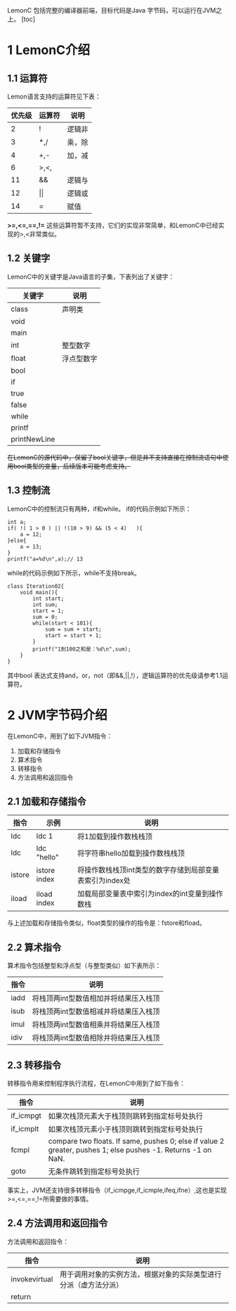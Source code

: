 LemonC 包括完整的编译器前端，目标代码是Java 字节码，可以运行在JVM之上。
[toc]
# 1 LemonC介绍

## 1.1 运算符
Lemon语言支持的运算符见下表： 

优先级 | 运算符|说明
---|---|---
2|!|逻辑非
3|*,/|乘，除
4|+,-|加，减
6|>,<,|
11|&&|逻辑与
12|\|\||逻辑或
14|=|赋值

**>=,<=,==,!=** 这些运算符暂不支持，它们的实现非常简单，和LemonC中已经实现的>,<非常类似。

## 1.2 关键字
LemonC中的关键字是Java语言的子集，下表列出了关键字：  

关键字 |说明
---|---
class|声明类
void|
main|
int|整型数字
float|浮点型数字
bool|
if|
true|
false|
while|
printf|
printNewLine|

~~在LemonC的源代码中，保留了bool关键字，但是并不支持直接在控制流语句中使用bool类型的变量，后续版本可能考虑支持。~~
## 1.3 控制流
LemonC中的控制流只有两种，if和while。
if的代码示例如下所示：
```
int a;
if( !( 1 > 0 ) || !(10 > 9) && (5 < 4)   ){
    a = 12;
}else{
    a = 13;
}
printf("a=%d\n",a);// 13
```
while的代码示例如下所示，while不支持break。
```
class Iteration02{
	void main(){
		int start;
		int sum;
        start = 1;
        sum = 0;
        while(start < 101){
            sum = sum + start;
            start = start + 1;
        }
        printf("1到100之和是：%d\n",sum);
	}
}
```
其中bool 表达式支持and，or，not（即&&,||,!），逻辑运算符的优先级请参考1.1运算符。

# 2 JVM字节码介绍
在LemonC中，用到了如下JVM指令：
1. 加载和存储指令
2. 算术指令
3. 转移指令
4. 方法调用和返回指令

## 2.1 加载和存储指令

指令 |示例|说明
---|---|---
ldc | ldc 1 | 将1加载到操作数栈栈顶
ldc | ldc "hello" | 将字符串hello加载到操作数栈栈顶
istore | istore index | 将操作数栈栈顶int类型的数字存储到局部变量表索引为index处
iload | iload index | 加载局部变量表中索引为index的int变量到操作数栈

与上述加载和存储指令类似，float类型的操作的指令是：fstore和fload。


## 2.2 算术指令
算术指令包括整型和浮点型（与整型类似）如下表所示：

指令 |说明
---|---
iadd | 将栈顶两int型数值相加并将结果压入栈顶
isub | 将栈顶两int型数值相减并将结果压入栈顶
imul | 将栈顶两int型数值相乘并将结果压入栈顶
idiv | 将栈顶两int型数值相除并将结果压入栈顶
## 2.3 转移指令
转移指令用来控制程序执行流程，在LemonC中用到了如下指令：  

指令 |说明
---|---
if_icmpgt | 如果次栈顶元素大于栈顶则跳转到指定标号处执行
if_icmplt | 如果次栈顶元素小于栈顶则跳转到指定标号处执行
fcmpl | compare two floats. If same, pushes 0; else if value 2 greater, pushes 1; else pushes -1. Returns -1 on NaN.
goto | 无条件跳转到指定标号处执行

事实上，JVM还支持很多转移指令（if_icmpge,if_icmple,ifeq,ifne）,这也是实现>=,<=,==,!=所需要做的事情。  

## 2.4 方法调用和返回指令
方法调用和返回指令：  

指令 |说明
---|---
invokevirtual | 用于调用对象的实例方法，根据对象的实际类型进行分派（虚方法分派）
return |
